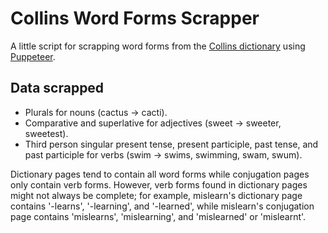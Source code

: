 # Collins Word Forms Scrapper
A little script for scrapping word forms from the [Collins dictionary](https://www.collinsdictionary.com/) using [Puppeteer](https://github.com/puppeteer/puppeteer).

## Data scrapped
- Plurals for nouns (cactus -> cacti).
- Comparative and superlative for adjectives (sweet -> sweeter, sweetest).
- Third person singular present tense, present participle, past tense, and past participle for verbs (swim -> swims, swimming, swam, swum).

Dictionary pages tend to contain all word forms while conjugation pages only contain verb forms. However, verb forms found in dictionary pages might not always be complete; for example, mislearn's dictionary page contains '-learns', '-learning', and '-learned', while mislearn's conjugation page contains 'mislearns', 'mislearning', and 'mislearned' or 'mislearnt'.